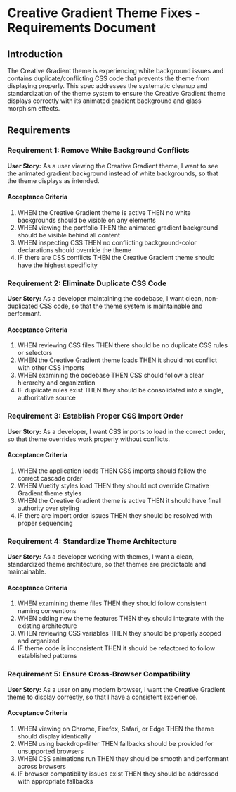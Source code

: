 # Creative Gradient Theme Fixes - Requirements Document

## Introduction

The Creative Gradient theme is experiencing white background issues and contains duplicate/conflicting CSS code that prevents the theme from displaying properly. This spec addresses the systematic cleanup and standardization of the theme system to ensure the Creative Gradient theme displays correctly with its animated gradient background and glass morphism effects.

## Requirements

### Requirement 1: Remove White Background Conflicts

**User Story:** As a user viewing the Creative Gradient theme, I want to see the animated gradient background instead of white backgrounds, so that the theme displays as intended.

#### Acceptance Criteria

1. WHEN the Creative Gradient theme is active THEN no white backgrounds should be visible on any elements
2. WHEN viewing the portfolio THEN the animated gradient background should be visible behind all content
3. WHEN inspecting CSS THEN no conflicting background-color declarations should override the theme
4. IF there are CSS conflicts THEN the Creative Gradient theme should have the highest specificity

### Requirement 2: Eliminate Duplicate CSS Code

**User Story:** As a developer maintaining the codebase, I want clean, non-duplicated CSS code, so that the theme system is maintainable and performant.

#### Acceptance Criteria

1. WHEN reviewing CSS files THEN there should be no duplicate CSS rules or selectors
2. WHEN the Creative Gradient theme loads THEN it should not conflict with other CSS imports
3. WHEN examining the codebase THEN CSS should follow a clear hierarchy and organization
4. IF duplicate rules exist THEN they should be consolidated into a single, authoritative source

### Requirement 3: Establish Proper CSS Import Order

**User Story:** As a developer, I want CSS imports to load in the correct order, so that theme overrides work properly without conflicts.

#### Acceptance Criteria

1. WHEN the application loads THEN CSS imports should follow the correct cascade order
2. WHEN Vuetify styles load THEN they should not override Creative Gradient theme styles
3. WHEN the Creative Gradient theme is active THEN it should have final authority over styling
4. IF there are import order issues THEN they should be resolved with proper sequencing

### Requirement 4: Standardize Theme Architecture

**User Story:** As a developer working with themes, I want a clean, standardized theme architecture, so that themes are predictable and maintainable.

#### Acceptance Criteria

1. WHEN examining theme files THEN they should follow consistent naming conventions
2. WHEN adding new theme features THEN they should integrate with the existing architecture
3. WHEN reviewing CSS variables THEN they should be properly scoped and organized
4. IF theme code is inconsistent THEN it should be refactored to follow established patterns

### Requirement 5: Ensure Cross-Browser Compatibility

**User Story:** As a user on any modern browser, I want the Creative Gradient theme to display correctly, so that I have a consistent experience.

#### Acceptance Criteria

1. WHEN viewing on Chrome, Firefox, Safari, or Edge THEN the theme should display identically
2. WHEN using backdrop-filter THEN fallbacks should be provided for unsupported browsers
3. WHEN CSS animations run THEN they should be smooth and performant across browsers
4. IF browser compatibility issues exist THEN they should be addressed with appropriate fallbacks